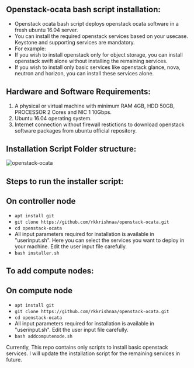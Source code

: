 Openstack-ocata bash script installation:
-----------------------------------------

* Openstack ocata bash script deploys openstack ocata software in a fresh ubuntu 16.04 server.
* You can install the required openstack services based on your usecase. Keystone and supporting services are mandatory. 
* For example: 
* If you wish to install openstack only for object storage, you can install openstack swift alone without installing the remaining services.
* If you wish to install only basic services like openstack glance, nova, neutron and horizon, you can install these services alone.

Hardware and Software Requirements:
-----------------------------------

1. A physical or virtual machine with minimum RAM 4GB, HDD 50GB, PROCESSOR 2 Cores and NIC 1 10Gbps.
2. Ubuntu 16.04 operating system.
3. Internet connection without firewall restictions to download openstack software packages from ubuntu official repository.

Installation Script Folder structure:
-------------------------------------

![openstack-ocata](openstack-ocata.png?raw=true)

Steps to run the installer script:
-----------------------------------
On controller node
------------------
* `apt install git`
* `git clone https://github.com/rkkrishnaa/openstack-ocata.git`
* `cd openstack-ocata`
* All input parameters required for installation is available in "userinput.sh". Here you can select the services you want to deploy in your machine. Edit the user input file carefully.
* `bash installer.sh`

To add compute nodes:
---------------------
On compute node
---------------

* `apt install git`
* `git clone https://github.com/rkkrishnaa/openstack-ocata.git`
* `cd openstack-ocata`
* All input parameters required for installation is available in "userinput.sh". Edit the user input file carefully.
* `bash addcomputenode.sh`


Currently, This repo contains only scripts to install basic openstack services. I will update the installation script for the remaining services in future.
